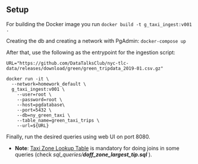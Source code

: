 ## Setup 

For building the Docker image you run `docker build -t g_taxi_ingest:v001 .`

Creating the db and creating a network with PgAdmin: `docker-compose up`

After that, use the following as the entrypoint for the ingestion script:
```shell
URL="https://github.com/DataTalksClub/nyc-tlc-data/releases/download/green/green_tripdata_2019-01.csv.gz"

docker run -it \
  --network=homework_default \
  g_taxi_ingest:v001 \
    --user=root \
    --password=root \
    --host=pgdatabase\
    --port=5432 \
    --db=ny_green_taxi \
    --table_name=green_taxi_trips \
    --url=${URL}
```

Finally, run the desired queries using web UI on port 8080.

- **Note**: [Taxi Zone Lookup Table](https://d37ci6vzurychx.cloudfront.net/misc/taxi+_zone_lookup.csv) is mandatory for doing joins in some queries (check *sql_queries/**doff_zone_largest_tip.sql*** ).